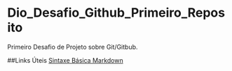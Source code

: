 # Dio_Desafio_Github_Primeiro_Reposito
Primeiro Desafio de Projeto sobre Git/Gitbub.

##Links Úteis
[Sintaxe Básica Markdown](https://www.markdownguide.org/basic-syntax/)
